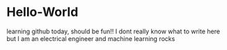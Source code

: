 # Hello-World
learning github today, should be fun!!
I dont really know what to write here but I am an electrical engineer and machine learning rocks
